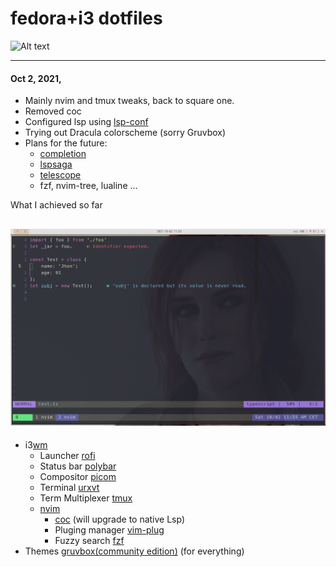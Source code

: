 # fedora+i3 dotfiles

![Alt text](https://fedoraproject.org/w/uploads/2/2d/Logo_fedoralogo.png)

--- 

#### Oct 2, 2021,
* Mainly nvim and tmux tweaks, back to square one.
* Removed coc
* Configured lsp using [lsp-conf](https://github.com/neovim/nvim-lspconfig)
* Trying out Dracula colorscheme (sorry Gruvbox)
* Plans for the future: 
    * [completion](https://github.com/hrsh7th/nvim-cmp) 
    * [lspsaga](https://github.com/glepnir/lspsaga.nvim)
    * [telescope](https://github.com/nvim-telescope/telescope.nvim)
    * fzf, nvim-tree, lualine ...

What I achieved so far

![Alt text](pics/Screenshot_from_2021-10-02.png)
---

- i3[wm](https://i3wm.org/)
    - Launcher [rofi](https://github.com/davatorium/rofi)
    - Status bar [polybar](https://github.com/polybar/polybar)
    - Compositor [picom](https://github.com/yshui/picom)
    - Terminal [urxvt](http://software.schmorp.de/pkg/rxvt-unicode.html)
    - Term Multiplexer [tmux](https://github.com/tmux/tmux)
    - [nvim](https://github.com/neovim/neovim) 
        - [coc](https://github.com/neoclide/coc.nvim) (will upgrade to native Lsp)
         - Pluging manager [vim-plug](https://github.com/junegunn/vim-plug)
         - Fuzzy search [fzf](https://github.com/junegunn/fzf.vim)
- Themes [gruvbox(community edition)](https://github.com/gruvbox-community/gruvbox) (for everything) 
